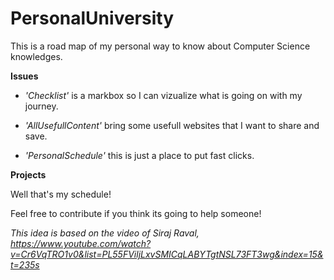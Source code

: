 # PersonalUniversity
This is a road map of my personal way to know about Computer Science knowledges.

**Issues**

- _'Checklist'_ is a markbox so I can vizualize what is going on with my journey.

- _'AllUsefullContent'_ bring some usefull websites that I want to share and save.

- _'PersonalSchedule'_ this is just a place to put fast clicks.

**Projects**

Well that's my schedule!


Feel free to contribute if you think its going to help someone!

_This idea is based on the video of Siraj Raval, https://www.youtube.com/watch?v=Cr6VqTRO1v0&list=PL55FViljLxvSMICqLABYTgtNSL73FT3wg&index=15&t=235s_
